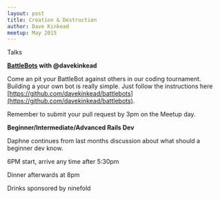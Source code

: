 ```yaml
---
layout: post
title: Creation & Destruction
author: Dave Kinkead
meetup: May 2015
---
```


Talks

**[BattleBots](http://brisruby.org/battlebots/) with @davekinkead**

Come an pit your BattleBot against others in our coding tournament.  Building a your own bot is really simple. Just follow the instructions here [https://github.com/davekinkead/battlebots](https://github.com/davekinkead/battlebots).

Remember to submit your pull request by 3pm on the Meetup day.

**Beginner/Intermediate/Advanced Rails Dev**

Daphne continues from last months discussion about what should a beginner dev know.

6PM start, arrive any time after 5:30pm

Dinner afterwards at 8pm

Drinks sponsored by ninefold